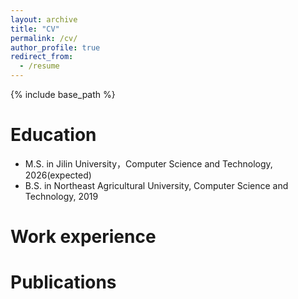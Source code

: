 ```yaml
---
layout: archive
title: "CV"
permalink: /cv/
author_profile: true
redirect_from:
  - /resume
---
```


{% include base_path %}

Education
======
* M.S. in Jilin University，Computer Science and Technology, 2026(expected)
* B.S. in Northeast Agricultural University, Computer Science and Technology, 2019

Work experience
======

Publications
======
